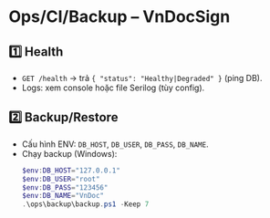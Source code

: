 ﻿# Ops/CI/Backup – VnDocSign

## 1️⃣ Health
- `GET /health` → trả `{ "status": "Healthy|Degraded" }` (ping DB).
- Logs: xem console hoặc file Serilog (tùy config).

## 2️⃣ Backup/Restore
- Cấu hình ENV: `DB_HOST`, `DB_USER`, `DB_PASS`, `DB_NAME`.
- Chạy backup (Windows):
  ```powershell
  $env:DB_HOST="127.0.0.1"
  $env:DB_USER="root"
  $env:DB_PASS="123456"
  $env:DB_NAME="VnDoc"
  .\ops\backup\backup.ps1 -Keep 7
